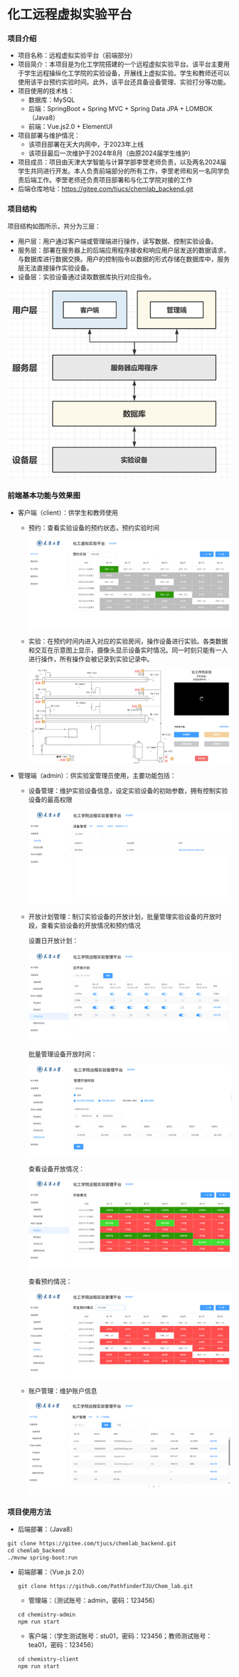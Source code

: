 # 化工远程虚拟实验平台

### 项目介绍

- 项目名称：远程虚拟实验平台（前端部分）
- 项目简介：本项目是为化工学院搭建的一个远程虚拟实验平台。该平台主要用于学生远程操纵化工学院的实验设备，开展线上虚拟实验。学生和教师还可以使用该平台预约实验时间。此外，该平台还具备设备管理、实验打分等功能。
- 项目使用的技术栈：
  - 数据库：MySQL
  - 后端：SpringBoot + Spring MVC + Spring Data JPA + LOMBOK（Java8）
  - 前端：Vue.js2.0 + ElementUI
- 项目部署与维护情况：
  - 该项目部署在天大内网中，于2023年上线
  - 该项目最后一次维护于2024年8月（由原2024届学生维护）
- 项目成员：项目由天津大学智能与计算学部李罡老师负责，以及两名2024届学生共同进行开发。本人负责前端部分的所有工作，李罡老师和另一名同学负责后端工作。李罡老师还负责项目部署和与化工学院对接的工作
- 后端仓库地址：https://gitee.com/tjucs/chemlab_backend.git

### 项目结构

项目结构如图所示，共分为三层：

- 用户层：用户通过客户端或管理端进行操作，读写数据、控制实验设备。
- 服务层：部署在服务器上的后端应用程序接收和响应用户层发送的数据请求，与数据库进行数据交换。用户的控制指令以数据的形式存储在数据库中，服务层无法直接操作实验设备。
- 设备层：实验设备通过读取数据库执行对应指令。

![image-20250801151332464](./graph/structure.png)

### 前端基本功能与效果图

- 客户端（client）：供学生和教师使用

  - 预约：查看实验设备的预约状态，预约实验时间

    ![image-20250801153058796](./graph/client_preserve.png)

  - 实验：在预约时间内进入对应的实验房间，操作设备进行实验。各类数据和交互在示意图上显示，摄像头显示设备实时情况。同一时刻只能有一人进行操作，所有操作会被记录到实验记录中。

    ![image-20250801153617358](./graph/client_exp.png)

- 管理端（admin）：供实验室管理员使用，主要功能包括：

  - 设备管理：维护实验设备信息，设定实验设备的初始参数，拥有控制实验设备的最高权限

    ![image-20250801151700573](./graph/admin_device.png)

  - 开放计划管理：制订实验设备的开放计划，批量管理实验设备的开放时段，查看实验设备的开放情况和预约情况

    设置日开放计划：

    ![image-20250801152616625](./graph/admin_plan.png)

    批量管理设备开放时间：

    ![image-20250801152709373](./graph/admin_setplan.png)

    查看设备开放情况：

    ![image-20250801152743340](./graph/admin_open.png)

    查看预约情况：

    ![image-20250801152817816](./graph/admin_preserve.png)		

  - 账户管理：维护账户信息

    ![image-20250801152956907](./graph/admin_profile.png)

### 项目使用方法

- 后端部署：（Java8）

```
git clone https://gitee.com/tjucs/chemlab_backend.git
cd chemlab_backend
./mvnw spring-boot:run
```

- 前端部署：（Vue.js 2.0）

  ```
  git clone https://github.com/PathfinderTJU/Chem_lab.git
  ```

  - 管理端：（测试账号：admin，密码：123456）

  ```
  cd chemistry-admin
  npm run start
  ```

  - 客户端：（学生测试账号：stu01，密码：123456；教师测试账号：tea01，密码：123456）

  ```
  cd chemistry-client
  npm run start
  ```
